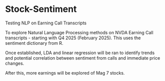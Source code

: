 # Stock-Sentiment
Testing NLP on Earning Call Transcripts

To explore Natural Language Processing methods on NVDA Earning Call transcripts - starting with Q4 2025 (February 2025). This uses the sentiment dictionary from R.

Once established, LDA and linear regression will be ran to identify trends and potential correlation between sentiment from calls and immediate price changes.

After this, more earnings will be explored of Mag 7 stocks.

